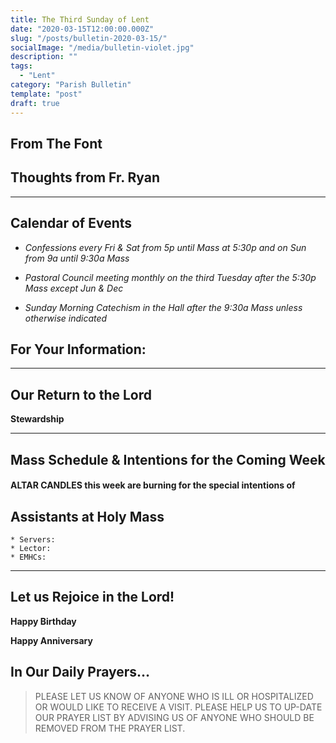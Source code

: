 ```yaml
---
title: The Third Sunday of Lent
date: "2020-03-15T12:00:00.000Z"
slug: "/posts/bulletin-2020-03-15/"
socialImage: "/media/bulletin-violet.jpg"
description: ""
tags:
  - "Lent"
category: "Parish Bulletin"
template: "post"
draft: true
---
```


## From The Font



## Thoughts from Fr. Ryan



---

## Calendar of Events

* _Confessions every Fri & Sat from 5p until Mass at 5:30p and on Sun from 9a until 9:30a Mass_

* _Pastoral Council meeting monthly on the third Tuesday after the 5:30p Mass except Jun & Dec_

* _Sunday Morning Catechism in the Hall after the 9:30a Mass unless otherwise indicated_




## For Your Information:



---

## Our Return to the Lord



**Stewardship** 

---

## Mass Schedule & Intentions for the Coming Week



#### ALTAR CANDLES this week are burning for the special intentions of 

## Assistants at Holy Mass

	* Servers: 
	* Lector: 
	* EMHCs: 

---

## Let us Rejoice in the Lord!

**Happy Birthday** 

**Happy Anniversary** 

## In Our Daily Prayers…

 

> PLEASE LET US KNOW OF ANYONE WHO IS ILL OR HOSPITALIZED OR WOULD LIKE TO RECEIVE A VISIT.
> PLEASE HELP US TO UP-DATE OUR PRAYER LIST BY ADVISING US OF ANYONE WHO SHOULD BE REMOVED FROM THE PRAYER LIST.
